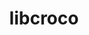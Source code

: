 ---
title: "libcroco"
layout: cache
categories: [package, develop-2024-08-04]
meta: {"versions": ["0.6.13"], "compilers": ["oneapi@=2024.2.0"], "oss": ["ubuntu22.04"], "platforms": ["linux"], "targets": ["x86_64_v3"], "stacks": ["e4s-oneapi", "root"], "num_specs": 1, "num_specs_by_stack": {"root": 1, "e4s-oneapi": 1}}
spec_details: [{"hash": "a3prmhmsqykcjka6mves2nlleigsubws", "compiler": "oneapi@=2024.2.0", "versions": ["0.6.13"], "os": "ubuntu22.04", "platform": "linux", "target": "x86_64_v3", "variants": ["build_system=autotools", "~doc"], "stacks": ["root", "e4s-oneapi"], "size": "-", "tarball": "https://binaries.spack.io/releases/develop-2024-08-04/build_cache/linux-ubuntu22.04-x86_64_v3/oneapi-2024.2.0/libcroco-0.6.13/linux-ubuntu22.04-x86_64_v3-oneapi-2024.2.0-libcroco-0.6.13-a3prmhmsqykcjka6mves2nlleigsubws.spack"}]
---